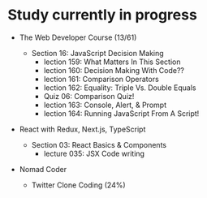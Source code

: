 # Study currently in progress

  - The Web Developer Course (13/61)
    - Section 16: JavaScript Decision Making
      - lection 159: What Matters In This Section
      - lection 160: Decision Making With Code??
      - lection 161: Comparison Operators
      - lection 162: Equality: Triple Vs. Double Equals
      - Quiz 06: Comparison Quiz!
      - lection 163: Console, Alert, & Prompt
      - lection 164: Running JavaScript From A Script!

  - React with Redux, Next.js, TypeScript
    - Section 03: React Basics & Components
      - lecture 035: JSX Code writing

  - Nomad Coder
    - Twitter Clone Coding (24%)
